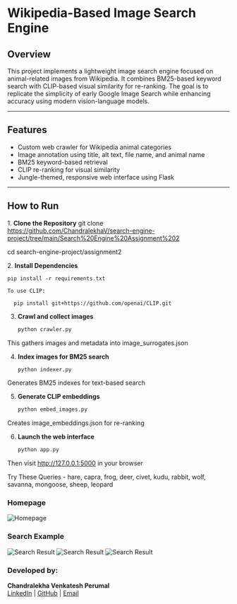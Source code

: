 # Wikipedia-Based Image Search Engine

##  Overview
This project implements a lightweight image search engine focused on animal-related images from Wikipedia. It combines BM25-based keyword search with CLIP-based visual similarity for re-ranking. The goal is to replicate the simplicity of early Google Image Search while enhancing accuracy using modern vision-language models.

---

## Features
-  Custom web crawler for Wikipedia animal categories  
-  Image annotation using title, alt text, file name, and animal name  
-  BM25 keyword-based retrieval  
-  CLIP re-ranking for visual similarity  
-  Jungle-themed, responsive web interface using Flask  

---

## How to Run
1️. **Clone the Repository**
   git clone https://github.com/ChandralekhaV/search-engine-project/tree/main/Search%20Engine%20Assignment%202

   cd search-engine-project/assignment2

2️. **Install Dependencies**
    
    pip install -r requirements.txt
    
    To use CLIP:
      
      pip install git+https://github.com/openai/CLIP.git

3. **Crawl and collect images**  
   ```bash
   python crawler.py
This gathers images and metadata into image_surrogates.json

4. **Index images for BM25 search**
    ```bash
    python indexer.py
Generates BM25 indexes for text-based search

5. **Generate CLIP embeddings**
    ```bash
    python embed_images.py
Creates image_embeddings.json for re-ranking

6. **Launch the web interface**
     ```bash
     python app.py
Then visit http://127.0.0.1:5000 in your browser



Try These Queries - 
        hare, capra, frog, deer, civet, kudu, rabbit, wolf, savanna, mongoose, sheep, leopard 

### Homepage  
![Homepage](screenshots/Webpage.png)

### Search Example  
![Search Result](screenshots/hare.png)
![Search Result](screenshots/capra.png)
![Search Result](screenshots/frog.png)



###  **Developed by:**  
**Chandralekha Venkatesh Perumal**  
[LinkedIn](https://www.linkedin.com/in/chandralekha-v/) | [GitHub](https://github.com/ChandralekhaV) | [Email](mailto:chandralekha.venkateshperumal2@mail.dcu.ie)
